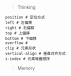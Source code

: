 > Thinking

```
position # 定位方式
left # 左偏移
right # 右偏移
top # 上偏移
bottom # 下偏移
overflow # 
clip # 元素形状
vertical-align # 垂直对齐方式
z-index # 元素堆叠顺序
```

> Memory

```

```

